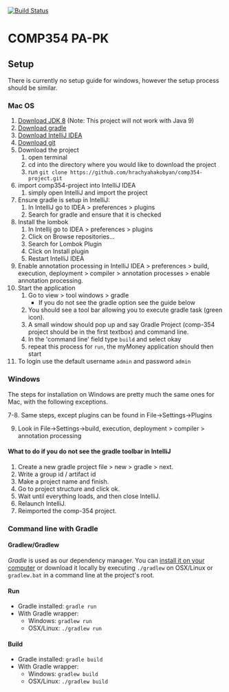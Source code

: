 [![Build Status](https://travis-ci.org/hrachyahakobyan/comp354-project.svg?branch=master)](https://travis-ci.org/hrachyahakobyan/comp354-project)

# COMP354 PA-PK

## Setup

There is currently no setup guide for windows, however the setup process should be similar.

### Mac OS
1. [Download JDK 8](http://www.oracle.com/technetwork/java/javase/downloads/jdk8-downloads-2133151.html) (Note: This project will not work with Java 9)
2. [Download gradle](https://gradle.org/install/)
3. [Download IntelliJ IDEA](https://www.jetbrains.com/idea/download/#section=mac)
4. [Download git](https://git-scm.com/download/mac)
5. Download the project
   1. open terminal
   2. cd into the directory where you would like to download the project
   3. run `git clone https://github.com/hrachyahakobyan/comp354-project.git`
6. import comp354-project into IntelliJ IDEA
   1. simply open IntelliJ and import the project
7. Ensure gradle is setup in IntelliJ:
   1. In IntelliJ go to IDEA > preferences > plugins
   2. Search for gradle and ensure that it is checked
8. Install the lombok
   1. In Intellij go to IDEA > preferences > plugins
   2. Click on Browse repositories...
   3. Search for Lombok Plugin
   4. Click on Install plugin
   5. Restart IntelliJ IDEA
9. Enable annotation processing in IntelliJ
IDEA > preferences > build, execution, deployment > compiler > annotation processes > enable annotation processing.
10.	Start the application
    1. Go to view > tool windows > gradle 
       * If you do not see the gradle option see the guide below
    2. You should see a tool bar allowing you to execute gradle task (green icon).
    3. A small window should pop up and say Gradle Project (comp-354 project should be in the first textbox) and command line.
    4. In the 'command line' field type `build` and select okay
    5. repeat this process for `run`, the myMoney application should then start
11.	To login use the default username `admin` and password `admin`

### Windows
The steps for installation on Windows are pretty much the same ones for Mac, with
the following exceptions.

7-8. Same steps, except plugins can be found in File->Settings->Plugins

9. Look in File->Settings->build, execution, deployment > compiler > annotation processing

#### What to do if you do not see the gradle toolbar in IntelliJ
1. Create a new gradle project  file > new > gradle > next.
2. Write a group id / artifact id
3. Make a project name and finish.
4. Go to project structure and click ok.
5. Wait until everything loads, and then close IntelliJ.
6. Relaunch IntelliJ.
7. Reimported the comp-354 project.

### Command line with Gradle
#### Gradlew/Gradlew
*Gradle* is used as our dependency manager. You can [install it on your computer](https://gradle.org/install/)
or download it locally by executing `./gradlew` on OSX/Linux or `gradlew.bat` in a command line at the project's root.

#### Run
* Gradle installed: `gradle run`
* With Gradle wrapper:
  * Windows: `gradlew run`
  * OSX/Linux: `./gradlew run`
  
#### Build
* Gradle installed: `gradle build`
* With Gradle wrapper:
  * Windows: `gradlew build`
  * OSX/Linux: `./gradlew build`

